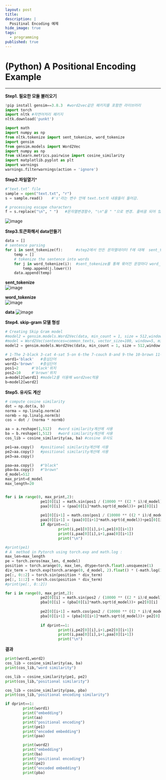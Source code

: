 ```yaml
---
layout: post
title: 
description: |
  Positinal Encoding 예제
hide_image: true
tags:
  - programming
published: true
---
```


# (Python) A Positional Encoding Example
* * *


**Step1. 필요한 모듈 불러오기**
```py
!pip install gensim==3.8.3  #word2vec같은 패키지를 포함한 라이브러리
import torch
import nltk	#자연어처리 패키지
nltk.download('punkt') 

import math
import numpy as np
from nltk.tokenize import sent_tokenize, word_tokenize 
import gensim 
from gensim.models import Word2Vec 
import numpy as np
from sklearn.metrics.pairwise import cosine_similarity
import matplotlib.pyplot as plt
import warnings 
warnings.filterwarnings(action = 'ignore') 
```

**Step2.파일열기***
```py
#‘text.txt’ file 
sample = open("text.txt", "r") 
s = sample.read()    #'s'라는 변수 안에 text.txt의 내용들이 들어감.

# processing escape characters 
f = s.replace("\n", " ")   #문자열변경함수, "\n"을 " "으로 변경. 줄바꿈 되어 있던 걸 한 줄에 나오도록...
```
![image](https://user-images.githubusercontent.com/69246778/161967017-6286456c-0329-4fc5-b19b-d4891db98bcd.png)


**Step3.토큰화해서 data만들기**
```py
data = [] 
# sentence parsing 
for i in sent_tokenize(f):      #step2에서 만든 문자열데이터 f에 대해  sent_tokenize 적용. 문장을 각각 묶어줌.
	temp = [] 
	# tokenize the sentence into words 
	for j in word_tokenize(i):  #sent_tokenize를 통해 묶어진 문장마다 word_tokenize적용.
		temp.append(j.lower()) 
	data.append(temp) 
```
**sent_tokenize**   
![image](https://user-images.githubusercontent.com/69246778/161967630-aaf90710-d465-4cf1-a926-67dbd6960543.png)   
   
**word_tokenize**   
![image](https://user-images.githubusercontent.com/69246778/161967699-955b1e19-0ddc-42e6-81e4-42bd670b6b9b.png)
   
**data**
![image](https://user-images.githubusercontent.com/69246778/161967853-bcc16af6-a9c8-4361-b241-a13cab49af01.png)
   
**Step4. skip-gram 모델 형성**
```py
# Creating Skip Gram model 
#model2 = gensim.models.Word2Vec(data, min_count = 1, size = 512,window = 5, sg = 1) 
#model = Word2Vec(sentences=common_texts, vector_size=100, window=5, min_count=1, workers=4)
model2 = gensim.models.Word2Vec(data, min_count = 1, size = 512,window = 5, sg = 1) 

# 1-The 2-black 3-cat 4-sat 5-on 6-the 7-couch 8-and 9-the 10-brown 11-dog 12-slept 13-on 14-the 15-rug.
word1='black'	#중심단어
word2='brown'	#중심단어
pos1=2		#'black'위치
pos2=10		#'brown'위치
a=model2[word1]	#model2를 이용해 word2vec적용
b=model2[word2]
```

**Step5. 유사도 계산**
```py
# compute cosine similarity
dot = np.dot(a, b)
norma = np.linalg.norm(a)
normb = np.linalg.norm(b)
cos = dot / (norma * normb)

aa = a.reshape(1,512) 	#word similarity계산에 사용
ba = b.reshape(1,512)	#word similarity계산에 사용
cos_lib = cosine_similarity(aa, ba) #cosine 유사도
```


```py
pe1=aa.copy()	#positional similarity계산에 사용
pe2=aa.copy()	#positional similarity계산에 사용
pe3=aa.copy()

paa=aa.copy()	#"black"	
pba=ba.copy()	#"brown"	
d_model=512
max_print=d_model
max_length=20


for i in range(0, max_print,2):
                pe1[0][i] = math.sin(pos1 / (10000 ** ((2 * i)/d_model)))	#positional similarity계산에 사용
                paa[0][i] = (paa[0][i]*math.sqrt(d_model))+ pe1[0][i]		#positional encoding similarity계산에 사용
		
                pe1[0][i+1] = math.cos(pos1 / (10000 ** ((2 * i)/d_model)))	#positional similarity계산에 사용
                paa[0][i+1] = (paa[0][i+1]*math.sqrt(d_model))+pe1[0][i+1]	#positional encoding similarity계산에 사용
                if dprint==1:
                        print(i,pe1[0][i],i+1,pe1[0][i+1])
                        print(i,paa[0][i],i+1,paa[0][i+1])
                        print("\n")

#print(pe1)
# A  method in Pytorch using torch.exp and math.log :
max_len=max_length                
pe = torch.zeros(max_len, d_model)
position = torch.arange(0, max_len, dtype=torch.float).unsqueeze(1)
div_term = torch.exp(torch.arange(0, d_model, 2).float() * (-math.log(10000.0) / d_model))
pe[:, 0::2] = torch.sin(position * div_term)
pe[:, 1::2] = torch.cos(position * div_term)
#print(pe[:, 0::2])
```


```py
for i in range(0, max_print,2):
                pe2[0][i] = math.sin(pos2 / (10000 ** ((2 * i)/d_model)))	#positional similarity계산에 사용
                pba[0][i] = (pba[0][i]*math.sqrt(d_model))+ pe2[0][i]		#positional encoding similarity계산에 사용
            
                pe2[0][i+1] = math.cos(pos2 / (10000 ** ((2 * i)/d_model)))	#positional similarity계산에 사용
                pba[0][i+1] = (pba[0][i+1]*math.sqrt(d_model))+ pe2[0][i+1]	#positional encoding similarity계산에 사용
               
                if dprint==1:
                        print(i,pe2[0][i],i+1,pe2[0][i+1])
                        print(i,paa[0][i],i+1,paa[0][i+1])
                        print("\n")
```


**결과**
```py
print(word1,word2)
cos_lib = cosine_similarity(aa, ba)
print(cos_lib,"word similarity")

cos_lib = cosine_similarity(pe1, pe2)
print(cos_lib,"positional similarity")

cos_lib = cosine_similarity(paa, pba)
print(cos_lib,"positional encoding similarity")

if dprint==1:
        print(word1)
        print("embedding")
        print(aa)
        print("positional encoding")
        print(pe1)
        print("encoded embedding")
        print(paa)

        print(word2)
        print("embedding")
        print(ba)
        print("positional encoding")
        print(pe2)
        print("encoded embedding")
        print(pba)
```

